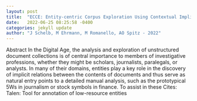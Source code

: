```yaml
---
layout: post
title:  "ECCE: Entity-centric Corpus Exploration Using Contextual Implicit Networks"
date:   2022-06-25 08:25:58 -0400
categories: jekyll update
author: "J Schelb, M Ehrmann, M Romanello, AO Spitz - 2022"
---
```

Abstract In the Digital Age, the analysis and exploration of unstructured document collections is of central importance to members of investigative professions, whether they might be scholars, journalists, paralegals, or analysts. In many of their domains, entities play a key role in the discovery of implicit relations between the contents of documents and thus serve as natural entry points to a detailed manual analysis, such as the prototypical 5Ws in journalism or stock symbols in finance. To assist in these 
Cites: Talen: Tool for annotation of low-resource entities